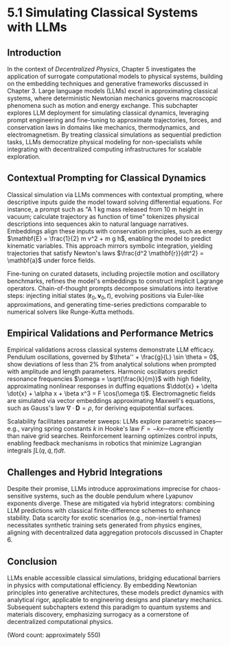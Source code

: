 # 5.1 Simulating Classical Systems with LLMs

## Introduction

In the context of *Decentralized Physics*, Chapter 5 investigates the application of surrogate computational models to physical systems, building on the embedding techniques and generative frameworks discussed in Chapter 3. Large language models (LLMs) excel in approximating classical systems, where deterministic Newtonian mechanics governs macroscopic phenomena such as motion and energy exchange. This subchapter explores LLM deployment for simulating classical dynamics, leveraging prompt engineering and fine-tuning to approximate trajectories, forces, and conservation laws in domains like mechanics, thermodynamics, and electromagnetism. By treating classical simulations as sequential prediction tasks, LLMs democratize physical modeling for non-specialists while integrating with decentralized computing infrastructures for scalable exploration.

## Contextual Prompting for Classical Dynamics

Classical simulation via LLMs commences with contextual prompting, where descriptive inputs guide the model toward solving differential equations. For instance, a prompt such as "A 1 kg mass released from 10 m height in vacuum; calculate trajectory as function of time" tokenizes physical descriptions into sequences akin to natural language narratives. Embeddings align these inputs with conservation principles, such as energy $\mathbf{E} = \frac{1}{2} m v^2 + m g h$, enabling the model to predict kinematic variables. This approach mirrors symbolic integration, yielding trajectories that satisfy Newton's laws $\frac{d^2 \mathbf{r}}{dt^2} = \mathbf{a}$ under force fields.

Fine-tuning on curated datasets, including projectile motion and oscillatory benchmarks, refines the model's embeddings to construct implicit Lagrange operators. Chain-of-thought prompts decompose simulations into iterative steps: injecting initial states $(\mathbf{r}_0, \mathbf{v}_0, t)$, evolving positions via Euler-like approximations, and generating time-series predictions comparable to numerical solvers like Runge-Kutta methods.

## Empirical Validations and Performance Metrics

Empirical validations across classical systems demonstrate LLM efficacy. Pendulum oscillations, governed by $\theta'' + \frac{g}{L} \sin \theta = 0$, show deviations of less than 2% from analytical solutions when prompted with amplitude and length parameters. Harmonic oscillators predict resonance frequencies $\omega = \sqrt{\frac{k}{m}}$ with high fidelity, approximating nonlinear responses in duffing equations $\ddot{x} + \delta \dot{x} + \alpha x + \beta x^3 = F \cos(\omega t)$. Electromagnetic fields are simulated via vector embeddings approximating Maxwell's equations, such as Gauss's law $\nabla \cdot \mathbf{D} = \rho$, for deriving equipotential surfaces.

Scalability facilitates parameter sweeps: LLMs explore parametric spaces—e.g., varying spring constants $k$ in Hooke's law $F = -k x$—more efficiently than naive grid searches. Reinforcement learning optimizes control inputs, enabling feedback mechanisms in robotics that minimize Lagrangian integrals $\int L(q, \dot{q}, t) dt$.

## Challenges and Hybrid Integrations

Despite their promise, LLMs introduce approximations imprecise for chaos-sensitive systems, such as the double pendulum where Lyapunov exponents diverge. These are mitigated via hybrid integrators: combining LLM predictions with classical finite-difference schemes to enhance stability. Data scarcity for exotic scenarios (e.g., non-inertial frames) necessitates synthetic training sets generated from physics engines, aligning with decentralized data aggregation protocols discussed in Chapter 6.

## Conclusion

LLMs enable accessible classical simulations, bridging educational barriers in physics with computational efficiency. By embedding Newtonian principles into generative architectures, these models predict dynamics with analytical rigor, applicable to engineering designs and planetary mechanics. Subsequent subchapters extend this paradigm to quantum systems and materials discovery, emphasizing surrogacy as a cornerstone of decentralized computational physics.

(Word count: approximately 550)